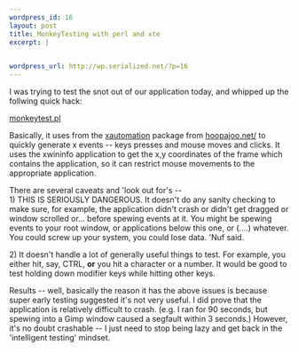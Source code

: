 ```yaml
--- 
wordpress_id: 16
layout: post
title: MonkeyTesting with perl and xte
excerpt: |
  

wordpress_url: http://wp.serialized.net/?p=16
---
```

<p>I was trying to test the snot out of our application today, and whipped up the follwing quick hack:</p>

<p><a href="http://serialized.net/monkeytest.pl.txt">monkeytest.pl</a></p>

<p>Basically, it uses from the <a href="http://hoopajoo.net/projects/xautomation.html">xautomation</a> package from <a href="http://hoopajoo.net/">hoopajoo.net/</a> to quickly generate x events -- keys presses and mouse moves and clicks. It uses the xwininfo application to get the x,y coordinates of the frame which contains the application, so it can restrict mouse movements to the appropriate application.</p>

<p>There are several caveats and &#39;look out for&#39;s --<br />
1) <span class="caps">THIS</span> IS <span class="caps">SERIOUSLY DANGEROUS.</span> It doesn&#39;t do any sanity checking to make sure, for example, the application didn&#39;t crash or didn&#39;t get dragged or window scrolled or... before spewing events at it. You might be spewing events to your root window, or applications below this one, or (....) whatever. You could screw up your system, you could lose data. &#39;Nuf said.</p>

<p>2) It doesn&#39;t handle a lot of generally useful things to test. For example, you either hit, say, <span class="caps">CTRL, </span><b>or</b> you hit a character or a number. It would be good to test holding down modifier keys while hitting other keys.</p>

<p>Results -- well, basically the reason it has the above issues is because super early testing suggested it&#39;s not very useful. I did prove that the application is relatively difficult to crash. (e.g. I ran for 90 seconds, but spewing into a Gimp window caused a segfault within 3 seconds.) However, it&#39;s no doubt crashable -- I just need to stop being lazy and get back in the &#39;intelligent testing&#39; mindset.</p>

